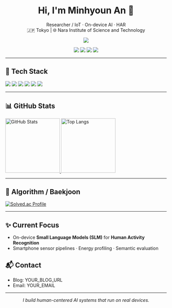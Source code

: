 <!-- 프로필 헤더 -->
<h1 align="center">Hi, I'm Minhyoun An 👋</h1>
<p align="center">
  Researcher / IoT · On-device AI · HAR<br/>
  🇯🇵 Tokyo | 🌐 Nara Institute of Science and Technology 
</p>

<!-- 방문자 수 (hits.seeyoufarm) -->
<p align="center">
  <a href="https://hits.seeyoufarm.com">
    <img src="https://hits.seeyoufarm.com/api/count/incr/badge.svg?url=https://github.com/YOUR_GITHUB_USERNAME&count_bg=%23323232&title_bg=%23555555&icon=github.svg&icon_color=%23FFFFFF&title=hits&edge_flat=false"/>
  </a>
</p>

<!-- 소셜/링크 뱃지 -->
<p align="center">
  <a href="YOUR_BLOG_URL"><img src="https://img.shields.io/badge/Tech%20Blog-181717?style=flat-square&logo=githubsponsors&logoColor=white"/></a>
  <a href="YOUR_LINKEDIN_URL"><img src="https://img.shields.io/badge/LinkedIn-0A66C2?style=flat-square&logo=linkedin&logoColor=white"/></a>
  <a href="YOUR_INSTAGRAM_URL"><img src="https://img.shields.io/badge/Instagram-E4405F?style=flat-square&logo=instagram&logoColor=white"/></a>
  <a href="mailto:YOUR_EMAIL"><img src="https://img.shields.io/badge/Email-505050?style=flat-square&logo=gmail&logoColor=white"/></a>
</p>

---

## 🧰 Tech Stack

<!-- Simple Icons 색상코드와 이름을 바꿔서 추가/삭제 -->
<p>
  <img src="https://img.shields.io/badge/Python-3776AB?style=round-square&logo=python&logoColor=white"/>
  <img src="https://img.shields.io/badge/Android%20Studio-3DDC84?style=round-square&logo=androidstudio&logoColor=white"/>
  <img src="https://img.shields.io/badge/TensorFlow-FF6F00?style=round-square&logo=tensorflow&logoColor=white"/>
  <img src="https://img.shields.io/badge/PyTorch-EE4C2C?style=round-square&logo=pytorch&logoColor=white"/>
  <img src="https://img.shields.io/badge/Docker-2496ED?style=round-square&logo=docker&logoColor=white"/>
  <img src="https://img.shields.io/badge/SQLite-003B57?style=round-square&logo=sqlite&logoColor=white"/>
</p>


---

## 📊 GitHub Stats

<!-- anuraghazra/github-readme-stats -->
<p>
  <a href="https://github.com/anuraghazra/github-readme-stats">
    <img alt="GitHub Stats" height="170"
      src="https://github-readme-stats.vercel.app/api?username=YOUR_GITHUB_USERNAME&show_icons=true&theme=default&count_private=true" />
  </a>
  <a href="https://github.com/anuraghazra/github-readme-stats">
    <img alt="Top Langs" height="170"
      src="https://github-readme-stats.vercel.app/api/top-langs/?username=YOUR_GITHUB_USERNAME&layout=compact&langs_count=8" />
  </a>
</p>

---

## 🧩 Algorithm / Baekjoon

<!-- solved.ac (선택) : boj 아이디만 교체 -->
[![Solved.ac Profile](http://mazassumnida.wtf/api/v2/generate_badge?boj=YOUR_BOJ_ID)](https://solved.ac/YOUR_BOJ_ID/)
<!-- 다양한 테마는 프로젝트 문서 참고 --> 

---

## ✨ Current Focus

- On-device **Small Language Models (SLM)** for **Human Activity Recognition**
- Smartphone sensor pipelines · Energy profiling · Semantic evaluation

## 📬 Contact

- Blog: YOUR_BLOG_URL  
- Email: YOUR_EMAIL

<!-- 읽기 쉬운 구분선 -->
---

<!-- 푸터 한 줄 자기소개 -->
<p align="center"><i>I build human-centered AI systems that run on real devices.</i></p>
